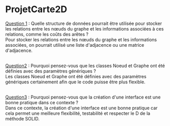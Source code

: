 # ProjetCarte2D

<ins>Question 1</ins> : Quelle structure de données pourrait être utilisée pour stocker les relations entre les nœuds du graphe et les informations associées à ces relations, comme les coûts des arêtes ?<br> 
Pour stocker les relations entre les nœuds du graphe et les informations associées, on pourrait utilisé une liste d'adjacence ou une matrice d'adjacence.<br><br> 

<ins>Question2</ins> : Pourquoi pensez-vous que les classes Noeud et Graphe ont été définies avec des paramètres génériques ?<br> 
Les classes Noeud et Graphe ont été définies avec des paramètres génériques certainement afin que le code puisse être plus flexible.<br><br>

<ins>Question3</ins> : Pourquoi pensez-vous que la création d'une interface est une bonne pratique dans ce contexte ?<br>
Dans ce contexte, la création d'une interface est une bonne pratique car cela permet une meilleure flexibilité, testabilité et respecter le D de la méthode SOLID.
